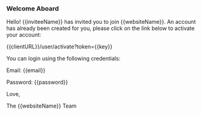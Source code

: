 ### Welcome Aboard

Hello! {{inviteeName}} has invited you to join {{websiteName}}. An account has already been created for you,
please click on the link below to activate your account:

{{clientURL}}/user/activate?token={{key}}

You can login using the following credentials:

Email: {{email}}

Password: {{password}}

Love,

The {{websiteName}} Team
